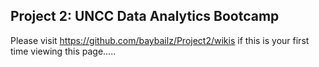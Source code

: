 ## Project 2: UNCC Data Analytics Bootcamp 

Please visit https://github.com/baybailz/Project2/wikis if this is your first time viewing this page..... 
